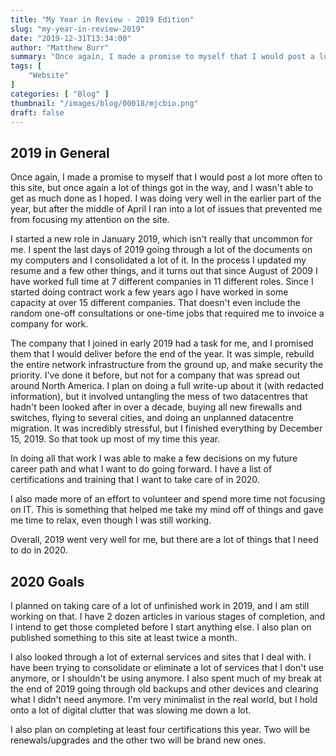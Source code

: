 ```yaml
---
title: "My Year in Review - 2019 Edition"
slug: "my-year-in-review-2019"
date: "2019-12-31T13:34:00"
author: "Matthew Burr"
summary: "Once again, I made a promise to myself that I would post a lot more often to this site, but once again a lot of things got in the way, and I wasn't able to get as much done as I hoped. I was doing very well in the earlier part of the year, but after the middle of April I ran into a lot of issues that prevented me from focusing my attention on the site."
tags: [
    "Website"
]
categories: [ "Blog" ]
thumbnail: "/images/blog/00018/mjcbio.png"
draft: false
---
```


## 2019 in General ##

Once again, I made a promise to myself that I would post a lot more often to this site, but once again a lot of things got in the way, and I wasn't able to get as much done as I hoped. I was doing very well in the earlier part of the year, but after the middle of April I ran into a lot of issues that prevented me from focusing my attention on the site.

I started a new role in January 2019, which isn't really that uncommon for me. I spent the last days of 2019 going through a lot of the documents on my computers and I consolidated a lot of it. In the process I updated my resume and a few other things, and it turns out that since August of 2009 I have worked full time at 7 different companies in 11 different roles. Since I started doing contract work a few years ago I have worked in some capacity at over 15 different companies. That doesn't even include the random one-off consultations or one-time jobs that required me to invoice a company for work.

The company that I joined in early 2019 had a task for me, and I promised them that I would deliver before the end of the year. It was simple, rebuild the entire network infrastructure from the ground up, and make security the priority. I've done it before, but not for a company that was spread out around North America. I plan on doing a full write-up about it (with redacted information), but it involved untangling the mess of two datacentres that hadn't been looked after in over a decade, buying all new firewalls and switches, flying to several cities, and doing an unplanned datacentre migration. It was incredibly stressful, but I finished everything by December 15, 2019. So that took up most of my time this year.

In doing all that work I was able to make a few decisions on my future career path and what I want to do going forward. I have a list of certifications and training that I want to take care of in 2020.

I also made more of an effort to volunteer and spend more time not focusing on IT. This is something that helped me take my mind off of things and gave me time to relax, even though I was still working.

Overall, 2019 went very well for me, but there are a lot of things that I need to do in 2020.

## 2020 Goals ##

I planned on taking care of a lot of unfinished work in 2019, and I am still working on that. I have 2 dozen articles in various stages of completion, and I intend to get those completed before I start anything else. I also plan on published something to this site at least twice a month.

I also looked through a lot of external services and sites that I deal with. I have been trying to consolidate or eliminate a lot of services that I don't use anymore, or I shouldn't be using anymore. I also spent much of my break at the end of 2019 going through old backups and other devices and clearing what I didn't need anymore. I'm very minimalist in the real world, but I hold onto a lot of digital clutter that was slowing me down a lot.

I also plan on completing at least four certifications this year. Two will be renewals/upgrades and the other two will be brand new ones.
